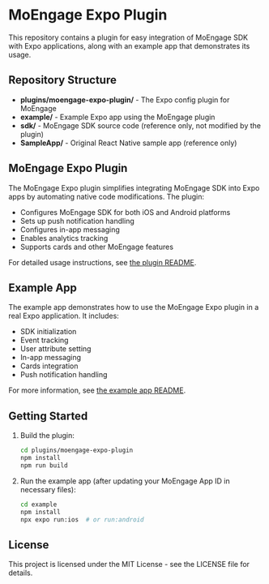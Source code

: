 # MoEngage Expo Plugin

This repository contains a plugin for easy integration of MoEngage SDK with Expo applications, along with an example app that demonstrates its usage.

## Repository Structure

- **plugins/moengage-expo-plugin/** - The Expo config plugin for MoEngage
- **example/** - Example Expo app using the MoEngage plugin
- **sdk/** - MoEngage SDK source code (reference only, not modified by the plugin)
- **SampleApp/** - Original React Native sample app (reference only)

## MoEngage Expo Plugin

The MoEngage Expo plugin simplifies integrating MoEngage SDK into Expo apps by automating native code modifications. The plugin:

- Configures MoEngage SDK for both iOS and Android platforms
- Sets up push notification handling
- Configures in-app messaging
- Enables analytics tracking
- Supports cards and other MoEngage features

For detailed usage instructions, see [the plugin README](./plugins/moengage-expo-plugin/README.md).

## Example App

The example app demonstrates how to use the MoEngage Expo plugin in a real Expo application. It includes:

- SDK initialization
- Event tracking
- User attribute setting
- In-app messaging
- Cards integration
- Push notification handling

For more information, see [the example app README](./example/README.md).

## Getting Started

1. Build the plugin:

   ```bash
   cd plugins/moengage-expo-plugin
   npm install
   npm run build
   ```

2. Run the example app (after updating your MoEngage App ID in necessary files):

   ```bash
   cd example
   npm install
   npx expo run:ios  # or run:android
   ```

## License

This project is licensed under the MIT License - see the LICENSE file for details.